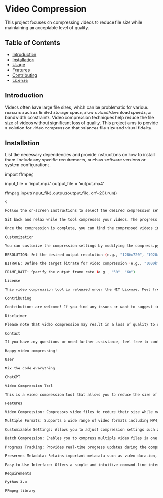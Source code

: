 # Video Compression

This project focuses on compressing videos to reduce file size while maintaining an acceptable level of quality.

## Table of Contents

- [Introduction](#introduction)
- [Installation](#installation)
- [Usage](#usage)
- [Features](#features)
- [Contributing](#contributing)
- [License](#license)

## Introduction

Videos often have large file sizes, which can be problematic for various reasons such as limited storage space, slow upload/download speeds, or bandwidth constraints. Video compression techniques help reduce the file size of videos without significant loss of quality. This project aims to provide a solution for video compression that balances file size and visual fidelity.

## Installation

List the necessary dependencies and provide instructions on how to install them. Include any specific requirements, such as software versions or system configurations.


import ffmpeg

input_file = 'input.mp4'
output_file = 'output.mp4'

ffmpeg.input(input_file).output(output_file, crf=23).run()



```bash
$ 

Follow the on-screen instructions to select the desired compression settings and specify the output directory.

Sit back and relax while the tool compresses your videos. The progress will be displayed for each file.

Once the compression is complete, you can find the compressed videos in the specified output directory.

Customization

You can customize the compression settings by modifying the compress.py file. Feel free to adjust the following parameters according to your preferences:

RESOLUTION: Set the desired output resolution (e.g., "1280x720", "1920x1080").

BITRATE: Define the target bitrate for video compression (e.g., "1000k", "2000k").

FRAME_RATE: Specify the output frame rate (e.g., "30", "60").

License

This video compression tool is released under the MIT License. Feel free to use, modify, and distribute it as per the license terms.

Contributing

Contributions are welcome! If you find any issues or want to suggest improvements, please submit an issue or a pull request to this repository.

Disclaimer

Please note that video compression may result in a loss of quality to some extent. The tool aims to balance the file size and video quality, but the output might not be identical to the original video. Make sure to keep a backup of your original files before compression.

Contact

If you have any questions or need further assistance, feel free to contact the project maintainer at your-email@example.com.

Happy video compressing!

User

Mix the code everything 

ChatGPT

Video Compression Tool

This is a video compression tool that allows you to reduce the size of your video files without significant loss in quality. It utilizes advanced compression algorithms to optimize video data and make it more storage-friendly.

Features

Video Compression: Compresses video files to reduce their size while maintaining reasonable video quality.

Multiple Formats: Supports a wide range of video formats including MP4, AVI, MKV, and more.

Customizable Settings: Allows you to adjust compression settings such as resolution, bitrate, and frame rate to achieve the desired balance between file size and quality.

Batch Compression: Enables you to compress multiple video files in one go, saving time and effort.

Progress Tracking: Provides real-time progress updates during the compression process.

Preserves Metadata: Retains important metadata such as video duration, title, and artist information.

Easy-to-Use Interface: Offers a simple and intuitive command-line interface for hassle-free usage.

Requirements

Python 3.x

FFmpeg library
